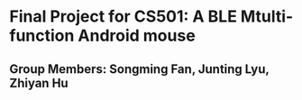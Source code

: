 # Final Project for CS501: A BLE Mtulti-function Android mouse

## Group Members: Songming Fan, Junting Lyu, Zhiyan Hu